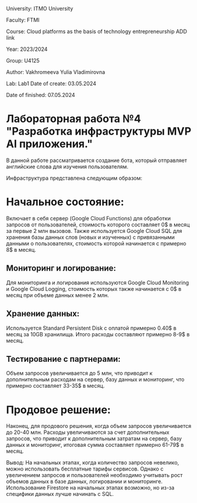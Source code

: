 University: ITMO University 

Faculty: FTMI

Course: Cloud platforms as the basis of technology entrepreneurship ADD link 

Year: 2023/2024 

Group: U4125 

Author: Vakhromeeva Yulia Vladimirovna

Lab: Lab1 Date of create: 03.05.2024 

Date of finished: 07.05.2024

# Лабораторная работа №4 "Разработка инфраструктуры MVP AI приложения."
В данной работе рассматривается создание бота, который отправляет английские слова для изучения пользователям.

Инфраструктура представлена следующим образом:



# Начальное состояние: 
Включает в себя сервер (Google Cloud Functions) для обработки запросов от пользователей, стоимость которого составляет 0$ в месяц за первые 2 млн вызовов. Также используется Google Cloud SQL для хранения базы данных слов (новых и изученных) с привязанными данными о пользователях, стоимость которой начинается с примерно 8$ в месяц.
## Мониторинг и логирование: 

Для мониторинга и логирования используются Google Cloud Monitoring и Google Cloud Logging, стоимость которых также начинается с 0$ в месяц при объеме данных менее 2 млн.

## Хранение данных:
Используется Standard Persistent Disk с оплатой примерно 0.40$ в месяц за 10GB хранилища.
Итого расходы составляют примерно 8-9$ в месяц.


## Тестирование с партнерами: 

Объем запросов увеличивается до 5 млн, что приводит к дополнительным расходам на сервер, базу данных и мониторинг, что примерно составляет 33-35$ в месяц.

# Продовое решение: 
Наконец, для продового решения, когда объем запросов увеличивается до 20-40 млн.
Расходы увеличиваются за счет дополнительных запросов, что приводит к дополнительным затратам на сервер, базу данных и мониторинг, итоговая сумма составляет примерно 61-79$ в месяц.

Вывод: На начальных этапах, когда количество запросов невелико, можно использовать бесплатные тарифы сервисов. Однако с увеличением запросов и пользователей необходимо учитывать рост объемов данных в базе данных, логировании и мониторинге. Использование Firestore на начальных этапах возможно, но из-за специфики данных лучше начинать с SQL.
